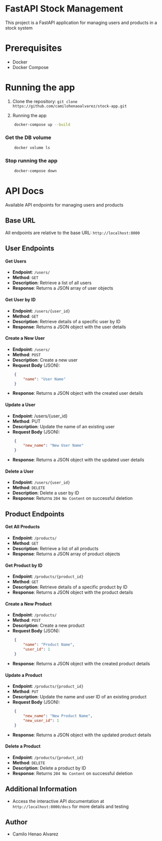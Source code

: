 # FastAPI Stock Management

This project is a FastAPI application for managing users and products in a stock system

# Prerequisites

- Docker
- Docker Compose

# Running the app

1. Clone the repository:
    `git clone https://github.com/camilohenaoalvarez/stock-app.git`

2. Running the app
```bash
    docker-compose up --build
```

### Get the DB volume
```bash
    docker volume ls
```

### Stop running the app
```bash
    docker-compose down
```

# API Docs

Available API endpoints for managing users and products

## Base URL

All endpoints are relative to the base URL: `http://localhost:8000`

## User Endpoints

#### Get Users

- **Endpoint**: `/users/`
- **Method**: `GET`
- **Description**: Retrieve a list of all users
- **Response**: Returns a JSON array of user objects

#### Get User by ID

- **Endpoint**: `/users/{user_id}`
- **Method**: `GET`
- **Description**: Retrieve details of a specific user by ID
- **Response**: Returns a JSON object with the user details

#### Create a New User

- **Endpoint**: `/users/`
- **Method**: `POST`
- **Description**: Create a new user
- **Request Body** (JSON):
```json
    {
        "name": "User Name"
    }
```
- **Response**: Returns a JSON object with the created user details

#### Update a User

- **Endpoint**: /users/{user_id}
- **Method**: PUT
- **Description**: Update the name of an existing user
- **Request Body** (JSON):
```json
    {
        "new_name": "New User Name"
    }
```
- **Response**: Returns a JSON object with the updated user details

#### Delete a User

- **Endpoint**: `/users/{user_id}`
- **Method**: `DELETE`
- **Description**: Delete a user by ID
- **Response**: Returns `204 No Content` on successful deletion

## Product Endpoints

#### Get All Products

- **Endpoint**: `/products/`
- **Method**: `GET`
- **Description**: Retrieve a list of all products
- **Response**: Returns a JSON array of product objects

#### Get Product by ID

- **Endpoint**: `/products/{product_id}`
- **Method**: `GET`
- **Description**: Retrieve details of a specific product by ID
- **Response**: Returns a JSON object with the product details

#### Create a New Product

- **Endpoint**: `/products/`
- **Method**: `POST`
- **Description**: Create a new product
- **Request Body** (JSON):
```json
    {
        "name": "Product Name",
        "user_id": 1
    }
```
- **Response**: Returns a JSON object with the created product details

#### Update a Product

- **Endpoint**: `/products/{product_id}`
- **Method**: `PUT`
- **Description**: Update the name and user ID of an existing product
- **Request Body** (JSON):
```json
    {
        "new_name": "New Product Name",
        "new_user_id": 1
    }
```
- **Response**: Returns a JSON object with the updated product details

#### Delete a Product

- **Endpoint**: `/products/{product_id}`
- **Method**: `DELETE`
- **Description**: Delete a product by ID
- **Response**: Returns `204 No Content` on successful deletion

## Additional Information

- Access the interactive API documentation at `http://localhost:8000/docs` for more details and testing

## Author

- Camilo Henao Alvarez